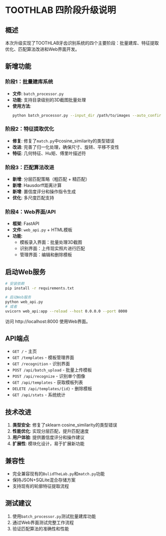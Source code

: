 # TOOTHLAB 四阶段升级说明

## 概述
本次升级实现了TOOTHLAB牙齿识别系统的四个主要阶段：批量建库、特征提取优化、匹配算法改进和Web界面开发。

## 新增功能

### 阶段1：批量建库系统
- **文件**: `batch_processor.py`
- **功能**: 支持目录级别的3D截图批量处理
- **使用方法**: 
  ```bash
  python batch_processor.py --input_dir /path/to/images --auto_confirm
  ```

### 阶段2：特征提取优化
- **修复**: 修复了`match.py`中cosine_similarity的类型错误
- **改进**: 完善了归一化处理，确保尺寸、旋转、平移不变性
- **特征**: 几何特征、Hu矩、傅里叶描述符

### 阶段3：匹配算法改进
- **新增**: 分层匹配策略（粗匹配 + 精匹配）
- **新增**: Hausdorff距离计算
- **新增**: 置信度评分和操作指令生成
- **优化**: 多尺度匹配支持

### 阶段4：Web界面/API
- **框架**: FastAPI
- **文件**: `web_api.py` + HTML模板
- **功能**:
  - 模板录入界面：批量处理3D截图
  - 识别界面：上传现实照片进行匹配
  - 管理界面：编辑和删除模板

## 启动Web服务
```bash
# 安装依赖
pip install -r requirements.txt

# 启动Web服务
python web_api.py
# 或者
uvicorn web_api:app --reload --host 0.0.0.0 --port 8000
```

访问 http://localhost:8000 使用Web界面。

## API端点
- `GET /` - 主页
- `GET /templates` - 模板管理界面
- `GET /recognition` - 识别界面
- `POST /api/batch_upload` - 批量上传模板
- `POST /api/recognize` - 识别单个图像
- `GET /api/templates` - 获取模板列表
- `DELETE /api/templates/{id}` - 删除模板
- `GET /api/stats` - 系统统计

## 技术改进
1. **类型安全**: 修复了sklearn cosine_similarity的类型错误
2. **性能优化**: 实现分层匹配，提升匹配速度
3. **用户体验**: 提供置信度评分和操作建议
4. **扩展性**: 模块化设计，易于扩展新功能

## 兼容性
- 完全兼容现有的`BulidTheLab.py`和`match.py`功能
- 保持JSON+SQLite混合存储方案
- 支持现有的轮廓特征提取流程

## 测试建议
1. 使用`batch_processor.py`测试批量建库功能
2. 通过Web界面测试完整工作流程
3. 验证匹配算法的准确性和性能
